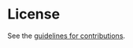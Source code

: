 # License

See the
[guidelines for contributions](https://github.com/alto-wg/draft-alto-bgp-ls/blob/master/CONTRIBUTING.md).
